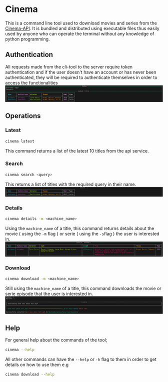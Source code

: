 # Cinema
This is a command line tool used to download movies and series from the [Cinema-API](https://github.com/edgarmuyomba/cinemaAPI). It is bundled and distributed using executable files thus easily used by anyone who can operate the terminal without any knowledge of python programming.

## Authentication
All requests made from the cli-tool to the server require token authentication and if the user doesn't have an account or has never been authenticated, they will be required to authenticate themselves in order to access the functionalities
![auth_require](./screenshots/auth_require.png)

## Operations
### Latest
```bash
cinema latest
```
This command returns a list of the latest 10 titles from the api service.
### Search
```bash
cinema search <query>
```
This returns a list of titles with the required query in their name.
![latest](./screenshots/search.png)
### Details
```bash
cinema details -m <machine_name>
```
Using the `machine_name` of a title, this command returns details about the movie ( using the `-m` flag ) or serie ( using the `-s`flag ) the user is interested in.
![details](./screenshots/details.png)
### Download
```bash
cinema download -m <machine_name>
```
Still using the `machine_name` of a title, this command downloads the movie or serie episode that the user is interested in.
![download](./screenshots/download.png)
## Help
For general help about the commands of the tool;
```bash
cinema --help
```
All other commands can have the `--help` or `-h` flag to them in order to get details on how to use them e.g
```bash
cinema download --help
```